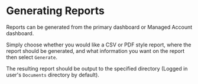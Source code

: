 # Generating Reports

Reports can be generated from the primary dashboard or Managed Account dashboard.

Simply choose whether you would like a CSV or PDF style report, where the report should be generated, and what information you want on the report then select `Generate`. 

The resulting report should be output to the specified directory (Logged in user's `Documents` directory by default).
